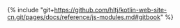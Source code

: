 {% include "git+https://github.com/hltj/kotlin-web-site-cn.git/pages/docs/reference/js-modules.md#gitbook" %}
